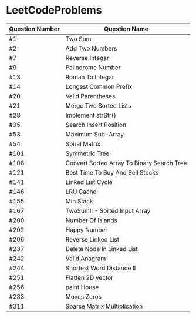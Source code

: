 # LeetCodeProblems

| Question Number  |        Question Name   |
| --------------------- | -----------------------  |
|               #1            |            Two Sum          |
|               #2            |     Add Two Numbers  |
|               #7            |     Reverse Integar      |
|               #9            |     Palindrome Number | 
|               #13          |     Roman To Integar   |
|               #14          |     Longest Common Prefix |
|               #20          |     Valid Parentheses   |
|               #21          |     Merge Two Sorted Lists  |
|               #28          |     Implement strStr() |
|               #35          |     Search Insert Position  |
|               #53          |     Maximum Sub-Array |
|               #54          |     Spiral Matrix |
|               #101        |     Symmetric Tree |
|               #108        |     Convert Sorted Array To Binary Search Tree |
|               #121        |     Best Time To Buy And Sell Stocks |
|               #141        |     Linked List Cycle |
|               #146        |     LRU Cache |
|               #155        |     Min Stack |
|               #167        |     TwoSumII - Sorted Input Array |
|               #200        |     Number Of Islands |
|               #202        |     Happy Number |
|               #206        |     Reverse Linked List |
|               #237        |     Delete Node In Linked List |
|               #242        |     Valid Anagram |
|               #244        |     Shortest Word Distance II |
|               #251        |     Flatten 2D vector |
|               #256        |     paint House |
|               #283        |     Moves Zeros |
|               #311        |     Sparse Matrix Multiplication |
